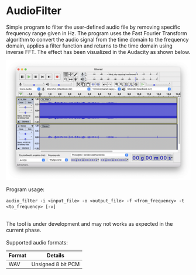 # AudioFilter

Simple program to filter the user-defined audio file by removing specific frequency range given in Hz.
The program uses the Fast Fourier Transform algorithm to convert the audio signal from the time domain to the frequency domain, applies a filter function and returns to the time domain using inverse FFT.
The effect has been visualized in the Audacity as shown below.

![Result](https://raw.githubusercontent.com/DoxPL/AudioFilter/master/result.png)

Program usage:
```
audio_filter -i <input_file> -o <output_file> -f <from_frequency> -t <to_frequency> [-v]
```
<br />
The tool is under development and may not works as expected in the current phase. <br/><br/>
Supported audio formats:<br />

| Format     | Details |
| ---      | ---       |
| WAV  | Unsigned 8 bit PCM |
